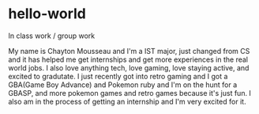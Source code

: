# hello-world
In class work / group work

My name is Chayton Mousseau and I'm a IST major, just changed from CS and it has helped me get internships and get more experiences in the real world jobs. I also love anything tech, love gaming, love staying active, and excited to gradutate. 
I just recently got into retro gaming and I got a GBA(Game Boy Advance) and Pokemon ruby and I'm on the hunt for a GBASP, and more pokemon games and retro games because it's just fun. I also am in the process of getting an internship and I'm very excited for it. 
